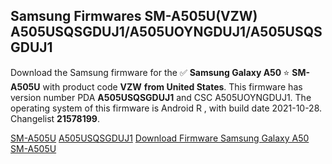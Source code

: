 <h2>Samsung Firmwares SM-A505U(VZW) A505USQSGDUJ1/A505UOYNGDUJ1/A505USQSGDUJ1</h2>
Download the Samsung firmware for the ✅ <strong>Samsung Galaxy A50 </strong> ⭐ <strong>SM-A505U</strong> with product code <strong>VZW</strong> <strong> from United States</strong>. This firmware has version number PDA <strong>A505USQSGDUJ1</strong> and CSC A505UOYNGDUJ1. The operating system of this firmware is Android R , with build date 2021-10-28. Changelist <strong>21578199</strong>.


[SM-A505U](https://samfirm.shop/samsung/model/SM-A505U)
[A505USQSGDUJ1](https://samfirm.shop/samsung/pda/A505USQSGDUJ1)
[Download Firmware Samsung Galaxy A50 SM-A505U](https://samfirm.shop/samsung/firmware/468978)
